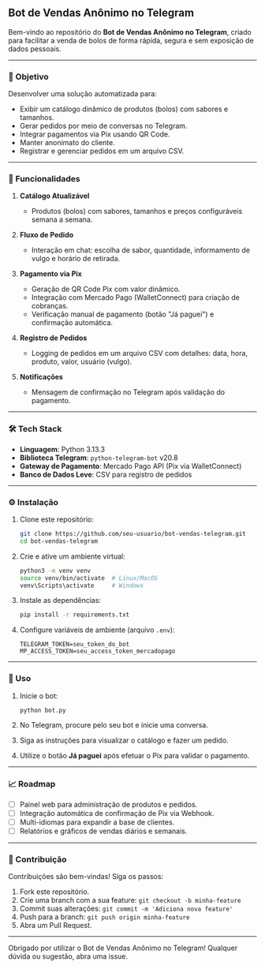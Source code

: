 ## Bot de Vendas Anônimo no Telegram

Bem-vindo ao repositório do **Bot de Vendas Anônimo no Telegram**, criado para facilitar a venda de bolos de forma rápida, segura e sem exposição de dados pessoais.

---

### 🎯 Objetivo

Desenvolver uma solução automatizada para:

* Exibir um catálogo dinâmico de produtos (bolos) com sabores e tamanhos.
* Gerar pedidos por meio de conversas no Telegram.
* Integrar pagamentos via Pix usando QR Code.
* Manter anonimato do cliente.
* Registrar e gerenciar pedidos em um arquivo CSV.

---

### 🚀 Funcionalidades

1. **Catálogo Atualizável**

   * Produtos (bolos) com sabores, tamanhos e preços configuráveis semana a semana.

2. **Fluxo de Pedido**

   * Interação em chat: escolha de sabor, quantidade, informamento de vulgo e horário de retirada.

3. **Pagamento via Pix**

   * Geração de QR Code Pix com valor dinâmico.
   * Integração com Mercado Pago (WalletConnect) para criação de cobranças.
   * Verificação manual de pagamento (botão "Já paguei") e confirmação automática.

4. **Registro de Pedidos**

   * Logging de pedidos em um arquivo CSV com detalhes: data, hora, produto, valor, usuário (vulgo).

5. **Notificações**

   * Mensagem de confirmação no Telegram após validação do pagamento.

---

### 🛠️ Tech Stack

* **Linguagem**: Python 3.13.3
* **Biblioteca Telegram**: `python-telegram-bot` v20.8
* **Gateway de Pagamento**: Mercado Pago API (Pix via WalletConnect)
* **Banco de Dados Leve**: CSV para registro de pedidos

---

### ⚙️ Instalação

1. Clone este repositório:

   ```bash
   git clone https://github.com/seu-usuario/bot-vendas-telegram.git
   cd bot-vendas-telegram
   ```
2. Crie e ative um ambiente virtual:

   ```bash
   python3 -m venv venv
   source venv/bin/activate  # Linux/MacOS
   venv\Scripts\activate     # Windows
   ```
3. Instale as dependências:

   ```bash
   pip install -r requirements.txt
   ```
4. Configure variáveis de ambiente (arquivo `.env`):

   ```dotenv
   TELEGRAM_TOKEN=seu_token_do_bot
   MP_ACCESS_TOKEN=seu_access_token_mercadopago
   ```

---

### 🚀 Uso

1. Inicie o bot:

   ```bash
   python bot.py
   ```
2. No Telegram, procure pelo seu bot e inicie uma conversa.
3. Siga as instruções para visualizar o catálogo e fazer um pedido.
4. Utilize o botão **Já paguei** após efetuar o Pix para validar o pagamento.

---

### 📈 Roadmap

* [ ] Painel web para administração de produtos e pedidos.
* [ ] Integração automática de confirmação de Pix via Webhook.
* [ ] Multi-idiomas para expandir a base de clientes.
* [ ] Relatórios e gráficos de vendas diários e semanais.

---

### 🤝 Contribuição

Contribuições são bem-vindas! Siga os passos:

1. Fork este repositório.
2. Crie uma branch com a sua feature: `git checkout -b minha-feature`
3. Commit suas alterações: `git commit -m 'Adiciona nova feature'`
4. Push para a branch: `git push origin minha-feature`
5. Abra um Pull Request.

---

Obrigado por utilizar o Bot de Vendas Anônimo no Telegram! Qualquer dúvida ou sugestão, abra uma issue.
